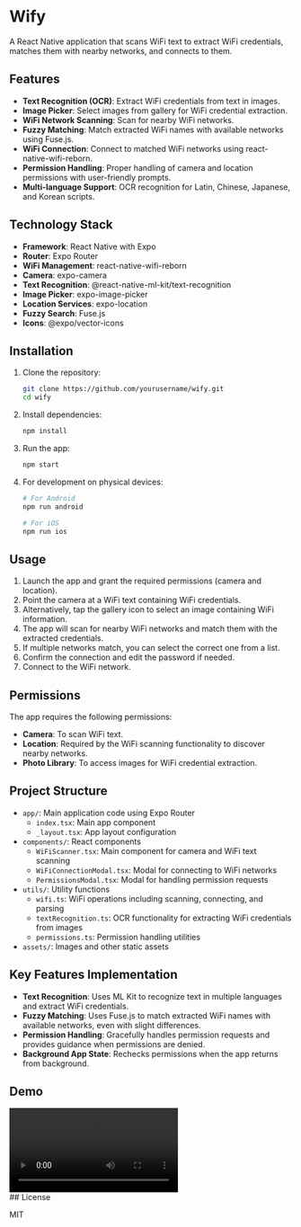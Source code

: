 # Wify

A React Native application that scans WiFi text to extract WiFi credentials, matches them with nearby networks, and connects to them.

## Features

- **Text Recognition (OCR)**: Extract WiFi credentials from text in images.
- **Image Picker**: Select images from gallery for WiFi credential extraction.
- **WiFi Network Scanning**: Scan for nearby WiFi networks.
- **Fuzzy Matching**: Match extracted WiFi names with available networks using Fuse.js.
- **WiFi Connection**: Connect to matched WiFi networks using react-native-wifi-reborn.
- **Permission Handling**: Proper handling of camera and location permissions with user-friendly prompts.
- **Multi-language Support**: OCR recognition for Latin, Chinese, Japanese, and Korean scripts.

## Technology Stack

- **Framework**: React Native with Expo
- **Router**: Expo Router
- **WiFi Management**: react-native-wifi-reborn
- **Camera**: expo-camera
- **Text Recognition**: @react-native-ml-kit/text-recognition
- **Image Picker**: expo-image-picker
- **Location Services**: expo-location
- **Fuzzy Search**: Fuse.js
- **Icons**: @expo/vector-icons

## Installation

1. Clone the repository:

   ```bash
   git clone https://github.com/yourusername/wify.git
   cd wify
   ```

2. Install dependencies:

   ```bash
   npm install
   ```

3. Run the app:

   ```bash
   npm start
   ```

4. For development on physical devices:

   ```bash
   # For Android
   npm run android

   # For iOS
   npm run ios
   ```

## Usage

1. Launch the app and grant the required permissions (camera and location).
2. Point the camera at a WiFi text containing WiFi credentials.
3. Alternatively, tap the gallery icon to select an image containing WiFi information.
4. The app will scan for nearby WiFi networks and match them with the extracted credentials.
5. If multiple networks match, you can select the correct one from a list.
6. Confirm the connection and edit the password if needed.
7. Connect to the WiFi network.

## Permissions

The app requires the following permissions:

- **Camera**: To scan WiFi text.
- **Location**: Required by the WiFi scanning functionality to discover nearby networks.
- **Photo Library**: To access images for WiFi credential extraction.

## Project Structure

- `app/`: Main application code using Expo Router
  - `index.tsx`: Main app component
  - `_layout.tsx`: App layout configuration
- `components/`: React components
  - `WiFiScanner.tsx`: Main component for camera and WiFi text scanning
  - `WiFiConnectionModal.tsx`: Modal for connecting to WiFi networks
  - `PermissionsModal.tsx`: Modal for handling permission requests
- `utils/`: Utility functions
  - `wifi.ts`: WiFi operations including scanning, connecting, and parsing
  - `textRecognition.ts`: OCR functionality for extracting WiFi credentials from images
  - `permissions.ts`: Permission handling utilities
- `assets/`: Images and other static assets

## Key Features Implementation

- **Text Recognition**: Uses ML Kit to recognize text in multiple languages and extract WiFi credentials.
- **Fuzzy Matching**: Uses Fuse.js to match extracted WiFi names with available networks, even with slight differences.
- **Permission Handling**: Gracefully handles permission requests and provides guidance when permissions are denied.
- **Background App State**: Rechecks permissions when the app returns from background.

## Demo

<div>
   <video controls src="demo.mp4"></video>
</div>
## License

MIT
